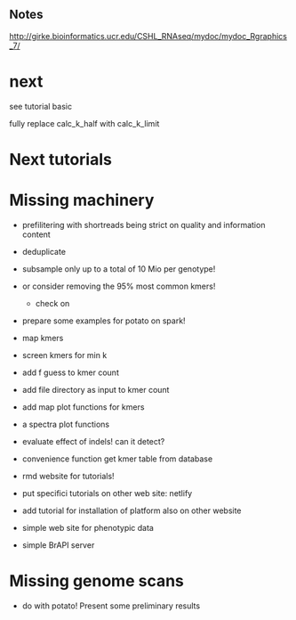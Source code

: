 ## Notes

http://girke.bioinformatics.ucr.edu/CSHL_RNAseq/mydoc/mydoc_Rgraphics_7/

# next

see tutorial basic

fully replace calc_k_half with calc_k_limit

# Next tutorials

# Missing machinery
- prefilitering with shortreads being strict on quality and information content
- deduplicate
- subsample only up to a total of 10 Mio per genotype!
- or consider removing the 95% most common kmers!
  - check on 
- prepare some examples for potato on spark!
- map kmers
- screen kmers for min k
- add f guess to kmer count

- add file directory as input to kmer count

- add map plot functions for kmers
- a spectra plot functions

- evaluate effect of indels! can it detect?

- convenience function get kmer table from database

- rmd website for tutorials!
- put specifici tutorials on other web site: netlify
- add tutorial for installation of platform also on other website


- simple web site for phenotypic data
- simple BrAPI server

# Missing genome scans
- do with potato! Present some preliminary results

# 
